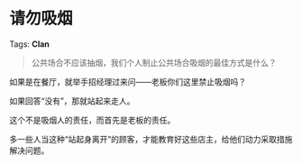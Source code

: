 # 请勿吸烟

Tags: **Clan**

> 公共场合不应该抽烟，我们个人制止公共场合吸烟的最佳方式是什么？



如果是在餐厅，就举手招经理过来问——老板你们这里禁止吸烟吗？

如果回答“没有”，那就站起来走人。

这个不是吸烟人的责任，而首先是老板的责任。

多一些人当这种“站起身离开”的顾客，才能教育好这些店主，给他们动力采取措施解决问题。



